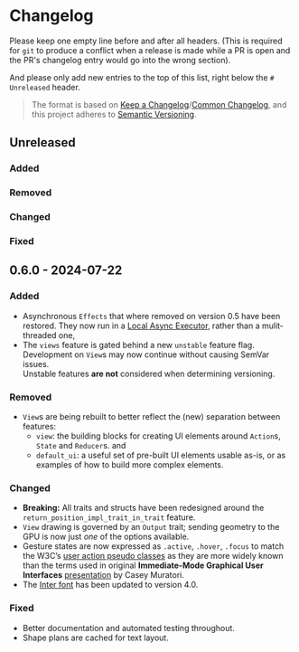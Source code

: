 # Changelog

Please keep one empty line before and after all headers. (This is required for `git` to produce a conflict when a release is made while a PR is open and the PR's changelog entry would go into the wrong section).

And please only add new entries to the top of this list, right below the `# Unreleased` header.

> The format is based on [Keep a Changelog](https://keepachangelog.com/en/1.1.0/)/[Common Changelog](https://common-changelog.org),
> and this project adheres to [Semantic Versioning](https://semver.org/spec/v2.0.0.html).



## Unreleased

### Added

### Removed

### Changed

### Fixed



## 0.6.0 - 2024-07-22

### Added

- Asynchronous `Effects` that where removed on version 0.5 have been restored. They now run in a [Local Async Executor](https://maciej.codes/2022-06-09-local-async.html), rather than a mulit-threaded one, 
- The `views` feature is gated behind a new `unstable` feature flag. Development on `View`s may now continue without causing SemVar issues.  
  Unstable features **are not** considered when determining versioning.

### Removed

- `View`s are being rebuilt to better reflect the (new) separation between features:
  - `view`: the building blocks for creating UI elements around `Action`s, `State` and `Reducer`s. and
  - `default_ui`: a useful set of pre-built UI elements usable as-is, or as examples of how to build more complex elements.

### Changed

- **Breaking:** All traits and structs have been redesigned around the `return_position_impl_trait_in_trait` feature.
- `View` drawing is governed by an `Output` trait; sending geometry to the GPU is now just _one_ of the options available.
- Gesture states are now expressed as `.active`, `.hover`, `.focus` to match the W3C’s [user action pseudo classes](https://www.w3.org/TR/selectors-3/#the-user-action-pseudo-classes-hover-act) as they are more widely known than the terms used in original **Immediate-Mode Graphical User Interfaces** [presentation](https://www.youtube.com/watch?v=Z1qyvQsjK5Y&t=731s) by Casey Muratori.
- The [Inter font](https://rsms.me/inter/) has been updated to version 4.0.

### Fixed

- Better documentation and automated testing throughout.
- Shape plans are cached for text layout.

